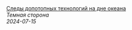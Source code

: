 <!--2024-07-15 14:06:34-->
<div class="yb">
  <a class="nodecor" href="/index.html?tajny/sledy_dopotopnyh_tehnologij_na_dne_okeana">
    <img class="preview" data-videoid="35uF6FB4ksA" src="https://i4.ytimg.com/vi/35uF6FB4ksA/hqdefault.jpg" align="middle" alt="">
  </a>
  <div class="inlbl text">
    <a class="nodecor" href="/index.html?tajny/sledy_dopotopnyh_tehnologij_na_dne_okeana">Следы допотопных технологий на дне океана</a><br>
    <i class="smaller2">Темная сторона</i><br>
    <i class="smaller3">2024-07-15</i>
  </div>
</div>
